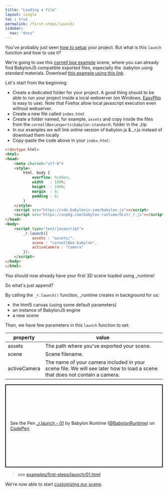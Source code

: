 ```yaml
---
title: "Loading a file"
layout: single
toc : true
permalink: /first-steps/launch/
sidebar:
  nav: "docs"  
---
```


You've probably just seen [how to setup](../../#launch) your project. But what is this `launch` function and how to use it?

We're going to use this [cornell box example](https://github.com/babylon-runtime/_r.assets/tree/master/cornellBox) scene, where you can already find BabylonJS compatible exported files, especially the .babylon using standard materials. Download [this example using this link](https://github.com/babylon-runtime/_r.assets/releases/download/v1.0/cornellBox.zip).

Let's start from the beginning:
- Create a dedicated folder for your project. A good thing should to be able to run your project inside a local webserver (on Windows, [EasyPhp](https://www.easyphp.org/) is easy to use). Note that Firefox allow local javascript execution even without webserver.
- Create a new file called `index.html`
- Create a folder named, for example, `assets` and copy inside the files from the `cornellBox\exports\babylon-standard\` folder in the .zip
- In our examples we will link online version of babylon.js & \_r.js instead of download them locally
- Copy-paste the code above in your `index.html`:

```html
<!doctype html>
<html>
<head>
    <meta charset="utf-8">
    <style>
        html, body {
            overflow: hidden;
            width   : 100%;
            height  : 100%;
            margin  : 0;
            padding : 0;
        }
    </style>
    <script src="https://cdn.babylonjs.com/babylon.js"></script>
    <script src="https://unpkg.com/babylon-runtime/dist/_r.js"></script>
</head>
<body>
    <script type="text/javascript">
        _r.launch({
            assets : "assets/",
            scene : "cornellBox.babylon",
            activeCamera : "Camera"
        });
    </script>
</body>
</html>
```

You should now already have your first 3D scene loaded using \_runtime!

So what's just append?

By calling the `_r.launch()` function, \_runtime creates in background for us:

- the html5 canvas (using some default parameters)
- an instance of BabylonJS engine
- a new scene

Then, we have few parameters in this `launch` function to set:

| property | value |
| --- | --- |
| assets | The path where you've exported your scene. |
| scene | Scene filename. |
| activeCamera | The name of your camera included in your scene file. We will see later how to load a scene that does not contain a camera. |

<p class="codepen" data-height="" data-theme-id="light" data-default-tab="js,result" data-user="BabylonRuntime" data-slug-hash="VRrwxQ" data-preview="true" style="height: 265px; box-sizing: border-box; display: flex; align-items: center; justify-content: center; border: 2px solid black; margin: 1em 0; padding: 1em;" data-pen-title="_r.launch - 01">
  <span>See the Pen <a href="https://codepen.io/BabylonRuntime/pen/VRrwxQ/">
  _r.launch - 01</a> by Babylon Runtime (<a href="https://codepen.io/BabylonRuntime">@BabylonRuntime</a>)
  on <a href="https://codepen.io">CodePen</a>.</span>
</p>
<script async src="https://static.codepen.io/assets/embed/ei.js"></script>

> see [examples/first-steps/launch/01.html](https://github.com/babylon-runtime/_r.assets/blob/master/examples/first-steps/launch/01.html)

We're now able to start [customizing our scene](../patching).